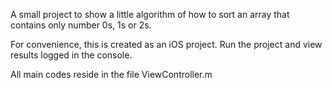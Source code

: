A small project to show a little algorithm of how to sort an array that contains only number 0s, 1s or 2s.

For convenience, this is created as an iOS project. Run the project and view results logged in the console.

All main codes reside in the file ViewController.m
